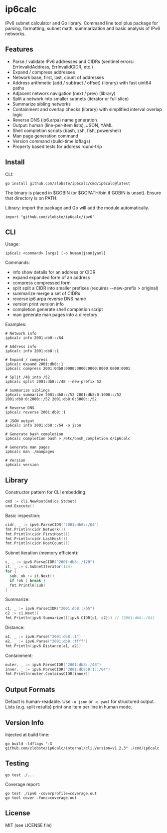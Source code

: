 # ip6calc

IPv6 subnet calculator and Go library. Command line tool plus package for parsing, formatting, subnet math, summarization and basic analysis of IPv6 networks.

## Features
- Parse / validate IPv6 addresses and CIDRs (sentinel errors: ErrInvalidAddress, ErrInvalidCIDR, etc.)
- Expand / compress addresses
- Network base, first, last, count of addresses
- Address arithmetic (add / subtract / offset) (library) with fast uint64 paths
- Adjacent network navigation (next / prev) (library)
- Split a network into smaller subnets (iterator or full slice)
- Summarize sibling networks
- Containment and overlap checks (library) with simplified interval overlap logic
- Reverse DNS (ip6.arpa) name generation
- Output: human (line-per-item lists), JSON, YAML
- Shell completion scripts (bash, zsh, fish, powershell)
- Man page generation command
- Version command (build-time ldflags)
- Property based tests for address round‑trip

## Install
CLI:
```
go install github.com/zlobste/ip6calc/cmd/ip6calc@latest
```
The binary is placed in $GOBIN (or $GOPATH/bin if GOBIN is unset). Ensure that directory is on PATH.

Library: import the package and Go will add the module automatically.
```
import "github.com/zlobste/ip6calc/ipv6"
```

## CLI
Usage:
```
ip6calc <command> [args] [-o human|json|yaml]
```
Commands:
- info        show details for an address or CIDR
- expand      expanded form of an address
- compress    compressed form
- split       split a CIDR into smaller prefixes (requires --new-prefix > original)
- summarize   merge a set of CIDRs
- reverse     ip6.arpa reverse DNS name
- version     print version info
- completion  generate shell completion script
- man         generate man pages into a directory

Examples:
```
# Network info
ip6calc info 2001:db8::/64

# Address info
ip6calc info 2001:db8::1

# Expand / compress
ip6calc expand 2001:db8::1
ip6calc compress 2001:0db8:0000:0000:0000:0000:0000:0001

# Split /48 into /52
ip6calc split 2001:db8::/48 --new-prefix 52

# Summarize siblings
ip6calc summarize 2001:db8::/52 2001:db8:0:1000::/52 2001:db8:0:2000::/52 2001:db8:0:3000::/52

# Reverse DNS
ip6calc reverse 2001:db8::1

# JSON output
ip6calc info 2001:db8::/64 -o json

# Generate bash completion
ip6calc completion bash > /etc/bash_completion.d/ip6calc

# Generate man pages
ip6calc man ./manpages

# Version
ip6calc version
```

## Library
Constructor pattern for CLI embedding:
```go
cmd := cli.NewRootCmd(os.Stdout)
cmd.Execute()
```
Basic inspection:
```go
cidr, _ := ipv6.ParseCIDR("2001:db8::/64")
fmt.Println(cidr.Network())
fmt.Println(cidr.FirstHost())
fmt.Println(cidr.LastHost())
fmt.Println(cidr.HostCount())
```
Subnet iteration (memory efficient):
```go
c, _ := ipv6.ParseCIDR("2001:db8::/120")
it, _ := c.SubnetIterator(124)
for {
  sub, ok := it.Next()
  if !ok { break }
  fmt.Println(sub)
}
```
Summarize:
```go
c1, _ := ipv6.ParseCIDR("2001:db8::/65")
c2 := c1.Next()
fmt.Println(ipv6.Summarize([]ipv6.CIDR{c1, c2})) // [2001:db8::/64]
```
Distance:
```go
a1, _ := ipv6.Parse("2001:db8::1")
a2, _ := ipv6.Parse("2001:db8::ffff")
fmt.Println(ipv6.Distance(a1, a2))
```
Containment:
```go
outer, _ := ipv6.ParseCIDR("2001:db8::/48")
inner, _ := ipv6.ParseCIDR("2001:db8:0:1::/64")
fmt.Println(outer.ContainsCIDR(inner))
```

## Output Formats
Default is human-readable. Use `-o json` or `-o yaml` for structured output.
Lists (e.g. split results) print one item per line in human mode.

## Version Info
Injected at build time:
```
go build -ldflags "-X github.com/zlobste/ip6calc/internal/cli.Version=v1.2.3" ./cmd/ip6calc
```

## Testing
```
go test ./...
```
Coverage report:
```
go test ./ipv6 -coverprofile=coverage.out
go tool cover -func=coverage.out
```

## License
MIT (see LICENSE file)
